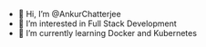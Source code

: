 - 👋 Hi, I’m @AnkurChatterjee
- 👀 I’m interested in Full Stack Development
- 🌱 I’m currently learning Docker and Kubernetes

<!---
AnkurChatterjee/AnkurChatterjee is a ✨ special ✨ repository because its `README.md` (this file) appears on your GitHub profile.
You can click the Preview link to take a look at your changes.
--->
